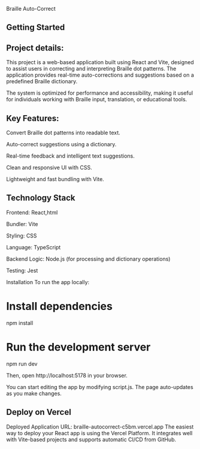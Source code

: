 Braille Auto-Correct

## Getting Started

 ## Project details:

   This project is a web-based application built using React and Vite, designed to assist users in correcting and interpreting Braille dot patterns. The application provides real-time auto-corrections and suggestions based on a predefined Braille dictionary.

The system is optimized for performance and accessibility, making it useful for individuals working with Braille input, translation, or educational tools.

## Key Features:

Convert Braille dot patterns into readable text.

Auto-correct suggestions using a dictionary.

Real-time feedback and intelligent text suggestions.

Clean and responsive UI with CSS.

Lightweight and fast bundling with Vite.

## Technology Stack

Frontend: React,html

Bundler: Vite

Styling: CSS

Language: TypeScript

Backend Logic: Node.js (for processing and dictionary operations)

Testing: Jest

 Installation
To run the app locally:

# Install dependencies

npm install

# Run the development server

npm run dev

Then, open http://localhost:5178 in your browser.

You can start editing the app by modifying script.js. The page auto-updates as you make changes.

## Deploy on Vercel
Deployed Application URL: braille-autocorrect-c5bm.vercel.app
The easiest way to deploy your React app is using the Vercel Platform. It integrates well with Vite-based projects and supports automatic CI/CD from GitHub.
